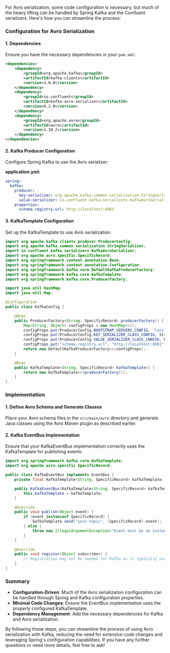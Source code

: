 For Avro serialization, some code configuration is necessary, but much of the heavy lifting can be handled by Spring Kafka and the Confluent serializers. Here's how you can streamline the process:

### Configuration for Avro Serialization

#### 1. **Dependencies**

Ensure you have the necessary dependencies in your `pom.xml`:

```xml
<dependencies>
    <dependency>
        <groupId>org.apache.kafka</groupId>
        <artifactId>kafka-clients</artifactId>
        <version>3.0.0</version>
    </dependency>
    <dependency>
        <groupId>io.confluent</groupId>
        <artifactId>kafka-avro-serializer</artifactId>
        <version>6.2.0</version>
    </dependency>
    <dependency>
        <groupId>org.apache.avro</groupId>
        <artifactId>avro</artifactId>
        <version>1.10.2</version>
    </dependency>
</dependencies>
```

#### 2. **Kafka Producer Configuration**

Configure Spring Kafka to use the Avro serializer:

**application.yml:**
```yaml
spring:
  kafka:
    producer:
      key-serializer: org.apache.kafka.common.serialization.StringSerializer
      value-serializer: io.confluent.kafka.serializers.KafkaAvroSerializer
    properties:
      schema.registry.url: http://localhost:8081
```

#### 3. **KafkaTemplate Configuration**

Set up the KafkaTemplate to use Avro serialization:

```java
import org.apache.kafka.clients.producer.ProducerConfig;
import org.apache.kafka.common.serialization.StringSerializer;
import io.confluent.kafka.serializers.KafkaAvroSerializer;
import org.apache.avro.specific.SpecificRecord;
import org.springframework.context.annotation.Bean;
import org.springframework.context.annotation.Configuration;
import org.springframework.kafka.core.DefaultKafkaProducerFactory;
import org.springframework.kafka.core.KafkaTemplate;
import org.springframework.kafka.core.ProducerFactory;

import java.util.HashMap;
import java.util.Map;

@Configuration
public class KafkaConfig {

    @Bean
    public ProducerFactory<String, SpecificRecord> producerFactory() {
        Map<String, Object> configProps = new HashMap<>();
        configProps.put(ProducerConfig.BOOTSTRAP_SERVERS_CONFIG, "localhost:9092");
        configProps.put(ProducerConfig.KEY_SERIALIZER_CLASS_CONFIG, StringSerializer.class);
        configProps.put(ProducerConfig.VALUE_SERIALIZER_CLASS_CONFIG, KafkaAvroSerializer.class);
        configProps.put("schema.registry.url", "http://localhost:8081");
        return new DefaultKafkaProducerFactory<>(configProps);
    }

    @Bean
    public KafkaTemplate<String, SpecificRecord> kafkaTemplate() {
        return new KafkaTemplate<>(producerFactory());
    }
}
```

### Implementation

#### 1. **Define Avro Schema and Generate Classes**

Place your Avro schema files in the `src/main/avro` directory and generate Java classes using the Avro Maven plugin as described earlier.

#### 2. **Kafka EventBus Implementation**

Ensure that your KafkaEventBus implementation correctly uses the KafkaTemplate for publishing events:

```java
import org.springframework.kafka.core.KafkaTemplate;
import org.apache.avro.specific.SpecificRecord;

public class KafkaEventBus implements EventBus {
    private final KafkaTemplate<String, SpecificRecord> kafkaTemplate;

    public KafkaEventBus(KafkaTemplate<String, SpecificRecord> kafkaTemplate) {
        this.kafkaTemplate = kafkaTemplate;
    }

    @Override
    public void publish(Object event) {
        if (event instanceof SpecificRecord) {
            kafkaTemplate.send("your-topic", (SpecificRecord) event);
        } else {
            throw new IllegalArgumentException("Event must be an instance of SpecificRecord");
        }
    }

    @Override
    public void register(Object subscriber) {
        // Registration may not be needed for Kafka as it typically uses consumers
    }
}
```

### Summary
- **Configuration-Driven**: Much of the Avro serialization configuration can be handled through Spring and Kafka configuration properties.
- **Minimal Code Changes**: Ensure the EventBus implementation uses the properly configured KafkaTemplate.
- **Dependency Management**: Add the necessary dependencies for Kafka and Avro serialization.

By following these steps, you can streamline the process of using Avro serialization with Kafka, reducing the need for extensive code changes and leveraging Spring's configuration capabilities. If you have any further questions or need more details, feel free to ask!
